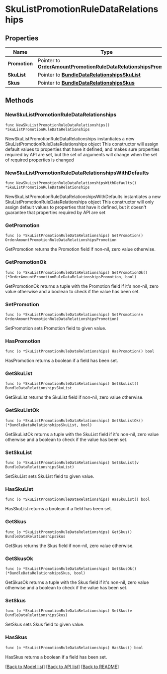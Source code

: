 # SkuListPromotionRuleDataRelationships

## Properties

Name | Type | Description | Notes
------------ | ------------- | ------------- | -------------
**Promotion** | Pointer to [**OrderAmountPromotionRuleDataRelationshipsPromotion**](OrderAmountPromotionRuleDataRelationshipsPromotion.md) |  | [optional] 
**SkuList** | Pointer to [**BundleDataRelationshipsSkuList**](BundleDataRelationshipsSkuList.md) |  | [optional] 
**Skus** | Pointer to [**BundleDataRelationshipsSkus**](BundleDataRelationshipsSkus.md) |  | [optional] 

## Methods

### NewSkuListPromotionRuleDataRelationships

`func NewSkuListPromotionRuleDataRelationships() *SkuListPromotionRuleDataRelationships`

NewSkuListPromotionRuleDataRelationships instantiates a new SkuListPromotionRuleDataRelationships object
This constructor will assign default values to properties that have it defined,
and makes sure properties required by API are set, but the set of arguments
will change when the set of required properties is changed

### NewSkuListPromotionRuleDataRelationshipsWithDefaults

`func NewSkuListPromotionRuleDataRelationshipsWithDefaults() *SkuListPromotionRuleDataRelationships`

NewSkuListPromotionRuleDataRelationshipsWithDefaults instantiates a new SkuListPromotionRuleDataRelationships object
This constructor will only assign default values to properties that have it defined,
but it doesn't guarantee that properties required by API are set

### GetPromotion

`func (o *SkuListPromotionRuleDataRelationships) GetPromotion() OrderAmountPromotionRuleDataRelationshipsPromotion`

GetPromotion returns the Promotion field if non-nil, zero value otherwise.

### GetPromotionOk

`func (o *SkuListPromotionRuleDataRelationships) GetPromotionOk() (*OrderAmountPromotionRuleDataRelationshipsPromotion, bool)`

GetPromotionOk returns a tuple with the Promotion field if it's non-nil, zero value otherwise
and a boolean to check if the value has been set.

### SetPromotion

`func (o *SkuListPromotionRuleDataRelationships) SetPromotion(v OrderAmountPromotionRuleDataRelationshipsPromotion)`

SetPromotion sets Promotion field to given value.

### HasPromotion

`func (o *SkuListPromotionRuleDataRelationships) HasPromotion() bool`

HasPromotion returns a boolean if a field has been set.

### GetSkuList

`func (o *SkuListPromotionRuleDataRelationships) GetSkuList() BundleDataRelationshipsSkuList`

GetSkuList returns the SkuList field if non-nil, zero value otherwise.

### GetSkuListOk

`func (o *SkuListPromotionRuleDataRelationships) GetSkuListOk() (*BundleDataRelationshipsSkuList, bool)`

GetSkuListOk returns a tuple with the SkuList field if it's non-nil, zero value otherwise
and a boolean to check if the value has been set.

### SetSkuList

`func (o *SkuListPromotionRuleDataRelationships) SetSkuList(v BundleDataRelationshipsSkuList)`

SetSkuList sets SkuList field to given value.

### HasSkuList

`func (o *SkuListPromotionRuleDataRelationships) HasSkuList() bool`

HasSkuList returns a boolean if a field has been set.

### GetSkus

`func (o *SkuListPromotionRuleDataRelationships) GetSkus() BundleDataRelationshipsSkus`

GetSkus returns the Skus field if non-nil, zero value otherwise.

### GetSkusOk

`func (o *SkuListPromotionRuleDataRelationships) GetSkusOk() (*BundleDataRelationshipsSkus, bool)`

GetSkusOk returns a tuple with the Skus field if it's non-nil, zero value otherwise
and a boolean to check if the value has been set.

### SetSkus

`func (o *SkuListPromotionRuleDataRelationships) SetSkus(v BundleDataRelationshipsSkus)`

SetSkus sets Skus field to given value.

### HasSkus

`func (o *SkuListPromotionRuleDataRelationships) HasSkus() bool`

HasSkus returns a boolean if a field has been set.


[[Back to Model list]](../README.md#documentation-for-models) [[Back to API list]](../README.md#documentation-for-api-endpoints) [[Back to README]](../README.md)


